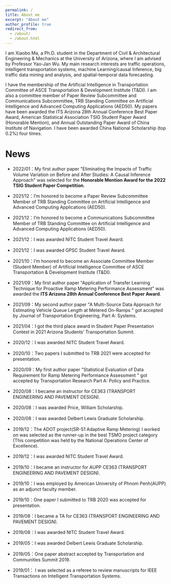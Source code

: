 ```yaml
---
permalink: /
title: About me
excerpt: "About me"
author_profile: true
redirect_from: 
  - /about/
  - /about.html
---
```


I am Xiaobo Ma, a Ph.D. student in the Department of Civil & Architectural Engineering & Mechanics at the University of Arizona, where I am advised by Professor Yao-Jan Wu. My main research interests are traffic operations, intelligent transportation systems, machine Learning/causal Inference, big traffic data mining and analysis, and spatial-temporal data forecasting. 

I have the membership of the Artificial Intelligence in Transportation Committee of ASCE Transportation & Development Institute (T&DI). I am also a committee member of Paper Review Subcommittee and Communications Subcommittee, TRB Standing Committee on Artificial Intelligence and Advanced Computing Applications (AED50). My papers have been awarded the ITS Arizona 28th Annual Conference Best Paper Award, American Statistical Association TSIG Student Paper Award (Honorable Mention), and Annual Outstanding Paper Award of China Institute of Navigation. I have been awarded China National Scholarship (top 0.2%) four times.   

News
======

* 2022/01：My first author paper "Eliminating the Impacts of Traffic Volume Variation on Before and After Studies: A Causal Inference Approach" was selected for the **Honorable Mention Award for the 2022 TSIG Student Paper Competition**.   
 
* 2021/12：I’m honored to become a Paper Review Subcommittee Member of TRB Standing Committee on Artificial Intelligence and Advanced Computing Applications (AED50).
 
* 2021/12：I’m honored to become a Communications Subcommittee Member of TRB Standing Committee on Artificial Intelligence and Advanced Computing Applications (AED50).

* 2021/12：I was awarded NITC Student Travel Award.

* 2021/12：I was awarded GPSC Student Travel Award.
 
* 2021/10：I’m honored to become an Associate Committee Member (Student Member) of Artificial Intelligence Committee of ASCE Transportation & Development Institute (T&DI). 
 
* 2021/09：My first author paper "Application of Transfer Learning Technique for Proactive Ramp Metering Performance Assessment" was awarded the **ITS Arizona 28th Annual Conference Best Paper Award**.                                            
 
* 2021/09：My second author paper "A Multi-Source Data Approach for Estimating Vehicle Queue Length at Metered On-Ramps " got accepted by  Journal of Transportation Engineering, Part A: Systems.
 
* 2021/04：I got the third place award in Student Paper Presentation Contest in 2021 Arizona Students’ Transportation Summit.

* 2020/12：I was awarded NITC Student Travel Award.

* 2020/10：Two papers I submitted to TRB 2021 were accepted for presentation.
 
* 2020/09：My first author paper "Statistical Evaluation of Data Requirement for Ramp Metering Performance Assessment " got accepted by Transportation Research Part A: Policy and Practice.

* 2020/08：I became an instructor for CE363 (TRANSPORT ENGINEERING AND PAVEMENT DESIGN).

* 2020/08：I was awarded Price, William Scholarship.

* 2020/08：I was awarded Delbert Lewis Graduate Scholarship.

* 2019/12：The ADOT project(SR-51 Adaptive Ramp Metering) I worked on was selected as the runner-up in the best TSMO project category (This competition was held by the National Operations Center of Excellence).

* 2019/12：I was awarded NITC Student Travel Award.

* 2019/10：I became an instructor for AUPP CE363 (TRANSPORT ENGINEERING AND PAVEMENT DESIGN).

* 2019/10：I was employed by American University of Phnom Penh(AUPP) as an adjunct faculty member.

* 2019/10：One paper I submitted to TRB 2020 was accepted for presentation.

* 2019/08：I became a TA for CE363 (TRANSPORT ENGINEERING AND PAVEMENT DESIGN).

* 2019/08：I was awarded NITC Student Travel Award.

* 2019/05：I was awarded Delbert Lewis Graduate Scholarship.

* 2019/05：One paper abstract accepted by Transportation and Communities Summit 2019.

* 2019/01： I was selected as a referee to review manuscripts for IEEE Transactions on Intelligent Transportation Systems.
